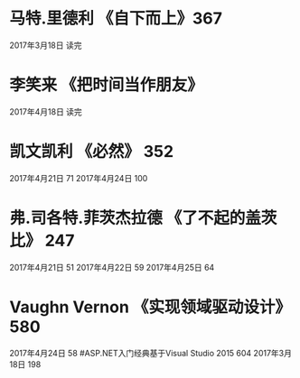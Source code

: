 # 马特.里德利  《自下而上》367
2017年3月18日  读完
# 李笑来 《把时间当作朋友》
2017年4月18日  读完
# 凯文凯利  《必然》  352
2017年4月21日  71
2017年4月24日  100
# 弗.司各特.菲茨杰拉德 《了不起的盖茨比》 247
2017年4月21日  51
2017年4月22日  59
2017年4月25日  64
# Vaughn Vernon 《实现领域驱动设计》  580
2017年4月24日  58
#ASP.NET入门经典基于Visual Studio 2015  604
2017年3月18日  198
